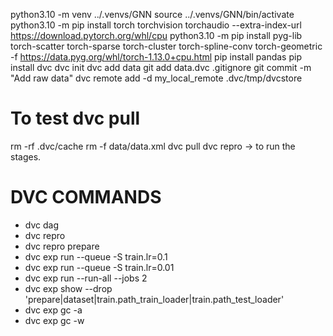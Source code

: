 python3.10 -m venv ../.venvs/GNN
source ../.venvs/GNN/bin/activate
python3.10 -m pip install torch torchvision torchaudio --extra-index-url https://download.pytorch.org/whl/cpu
python3.10 -m pip install pyg-lib torch-scatter torch-sparse torch-cluster torch-spline-conv torch-geometric -f https://data.pyg.org/whl/torch-1.13.0+cpu.html
pip install pandas
pip install dvc
dvc init
dvc add data
git add data.dvc .gitignore 
git commit -m "Add raw data"
dvc remote add -d my_local_remote .dvc/tmp/dvcstore
# To test dvc pull
rm -rf .dvc/cache
rm -f data/data.xml
dvc pull
dvc repro -> to run the stages.

# DVC COMMANDS
- dvc dag
- dvc repro
- dvc repro prepare
- dvc exp run --queue -S train.lr=0.1
- dvc exp run --queue -S train.lr=0.01
- dvc exp run --run-all --jobs 2
- dvc exp show --drop 'prepare|dataset|train.path_train_loader|train.path_test_loader'
- dvc exp gc -a
- dvc exp gc -w